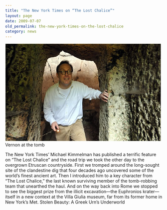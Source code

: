 ```yaml
---
title: "The New York Times on “The Lost Chalice”"
layout: page
date: 2009-07-07
old_permalink: the-new-york-times-on-the-lost-chalice
category: news
---
```

![Vernon at the tomb](/assets/img/abroad2_650.jpg)  
Vernon at the tomb

The New York Times’ Michael Kimmelman has published a terrific feature on “The Lost Chalice” and the road trip we took the other day to the overgrown Etruscan countryside. First we tromped around the long-sought site of the clandestine dig that four decades ago uncovered some of the world’s finest ancient art. Then I introduced him to a key character from “The Lost Chalice,” the last known surviving member of the tomb-robbing team that unearthed the haul. And on the way back into Rome we stopped to see the biggest prize from the illicit excavation—the Euphronios krater— itself in a new context at the Villa Giulia museum, far from its former home in New York’s Met.
Stolen Beauty: A Greek Urn’s Underworld